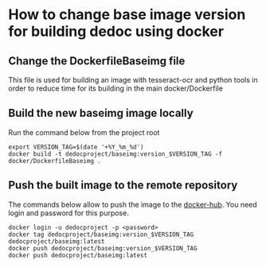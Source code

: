 # How to change base image version for building dedoc using docker

## Change the DockerfileBaseimg file

This file is used for building an image with tesseract-ocr and python tools in order to 
reduce time for its building in the main docker/Dockerfile

## Build the new baseimg image locally 

Run the command below from the project root

```shell
export VERSION_TAG=$(date '+%Y_%m_%d')
docker build -t dedocproject/baseimg:version_$VERSION_TAG -f docker/DockerfileBaseimg .
```

## Push the built image to the remote repository

The commands below allow to push the image to the [docker-hub](https://hub.docker.com).
You need login and password for this purpose. 

```shell
docker login -u dedocproject -p <password>
docker tag dedocproject/baseimg:version_$VERSION_TAG dedocproject/baseimg:latest
docker push dedocproject/baseimg:version_$VERSION_TAG
docker push dedocproject/baseimg:latest
```